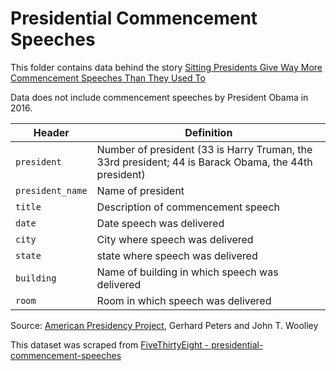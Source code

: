 # Presidential Commencement Speeches

This folder contains data behind the story [Sitting Presidents Give Way More Commencement Speeches Than They Used To](http://fivethirtyeight.com/features/sitting-presidents-give-way-more-commencement-speeches-than-they-used-to/)

Data does not include commencement speeches by President Obama in 2016.

Header | Definition
---|---------
`president` | Number of president (33 is Harry Truman, the 33rd president; 44 is Barack Obama, the 44th president)
`president_name` | Name of president
`title` | Description of commencement speech
`date` | Date speech was delivered
`city` | City where speech was delivered
`state` | state where speech was delivered
`building` | Name of building in which speech was delivered
`room` | Room in which speech was delivered

Source: [American Presidency Project](http://www.presidency.ucsb.edu/), Gerhard Peters and John T. Woolley

This dataset was scraped from [FiveThirtyEight - presidential-commencement-speeches](https://github.com/fivethirtyeight/data/tree/master/presidential-commencement-speeches)